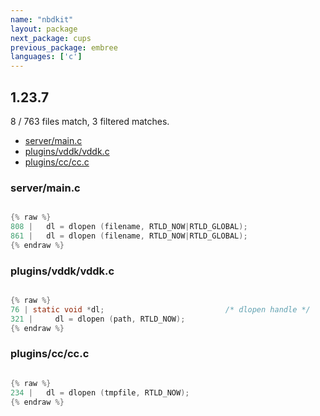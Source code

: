```yaml
---
name: "nbdkit"
layout: package
next_package: cups
previous_package: embree
languages: ['c']
---
```

## 1.23.7
8 / 763 files match, 3 filtered matches.

 - [server/main.c](#servermainc)
 - [plugins/vddk/vddk.c](#pluginsvddkvddkc)
 - [plugins/cc/cc.c](#pluginsccccc)

### server/main.c

```c

{% raw %}
808 |   dl = dlopen (filename, RTLD_NOW|RTLD_GLOBAL);
861 |   dl = dlopen (filename, RTLD_NOW|RTLD_GLOBAL);
{% endraw %}

```
### plugins/vddk/vddk.c

```c

{% raw %}
76 | static void *dl;                           /* dlopen handle */
321 |     dl = dlopen (path, RTLD_NOW);
{% endraw %}

```
### plugins/cc/cc.c

```c

{% raw %}
234 |   dl = dlopen (tmpfile, RTLD_NOW);
{% endraw %}

```